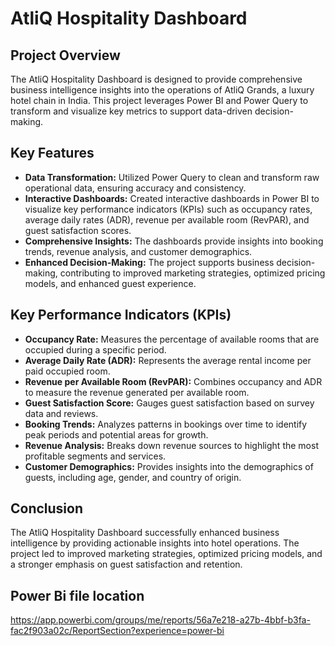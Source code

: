 # AtliQ Hospitality Dashboard

## Project Overview
The AtliQ Hospitality Dashboard is designed to provide comprehensive business intelligence insights into the operations of AtliQ Grands, a luxury hotel chain in India. This project leverages Power BI and Power Query to transform and visualize key metrics to support data-driven decision-making.

## Key Features
- **Data Transformation:** Utilized Power Query to clean and transform raw operational data, ensuring accuracy and consistency.
- **Interactive Dashboards:** Created interactive dashboards in Power BI to visualize key performance indicators (KPIs) such as occupancy rates, average daily rates (ADR), revenue per available room (RevPAR), and guest satisfaction scores.
- **Comprehensive Insights:** The dashboards provide insights into booking trends, revenue analysis, and customer demographics.
- **Enhanced Decision-Making:** The project supports business decision-making, contributing to improved marketing strategies, optimized pricing models, and enhanced guest experience.

## Key Performance Indicators (KPIs)
- **Occupancy Rate:** Measures the percentage of available rooms that are occupied during a specific period.
- **Average Daily Rate (ADR):** Represents the average rental income per paid occupied room.
- **Revenue per Available Room (RevPAR):** Combines occupancy and ADR to measure the revenue generated per available room.
- **Guest Satisfaction Score:** Gauges guest satisfaction based on survey data and reviews.
- **Booking Trends:** Analyzes patterns in bookings over time to identify peak periods and potential areas for growth.
- **Revenue Analysis:** Breaks down revenue sources to highlight the most profitable segments and services.
- **Customer Demographics:** Provides insights into the demographics of guests, including age, gender, and country of origin.

## Conclusion
The AtliQ Hospitality Dashboard successfully enhanced business intelligence by providing actionable insights into hotel operations. The project led to improved marketing strategies, optimized pricing models, and a stronger emphasis on guest satisfaction and retention.

## Power Bi file location
https://app.powerbi.com/groups/me/reports/56a7e218-a27b-4bbf-b3fa-fac2f903a02c/ReportSection?experience=power-bi
